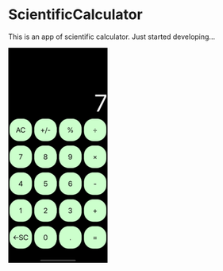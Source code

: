 # ScientificCalculator

This is an app of scientific calculator.
Just started developing...

<img src = "src/SC Screen Shot.png" width = "200" />
